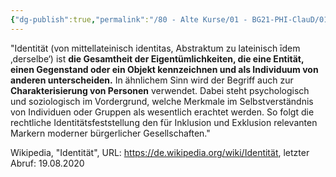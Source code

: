 ```yaml
---
{"dg-publish":true,"permalink":"/80 - Alte Kurse/01 - BG21-PHI-ClauD/01 - Identitätstheorie/01 - Identität/","noteIcon":""}
---
```


"Identität (von mittellateinisch identitas, Abstraktum zu lateinisch īdem ‚derselbe‘) ist **die Gesamtheit der Eigentümlichkeiten, die eine Entität, einen Gegenstand oder ein Objekt kennzeichnen und als Individuum von anderen unterscheiden.** In ähnlichem Sinn wird der Begriff auch zur **Charakterisierung von Personen** verwendet. Dabei steht psychologisch und soziologisch im Vordergrund, welche Merkmale im Selbstverständnis von Individuen oder Gruppen als wesentlich erachtet werden. So folgt die rechtliche Identitätsfeststellung den für Inklusion und Exklusion relevanten Markern moderner bürgerlicher Gesellschaften." 

Wikipedia, "Identität", URL: https://de.wikipedia.org/wiki/Identität, letzter Abruf: 19.08.2020

